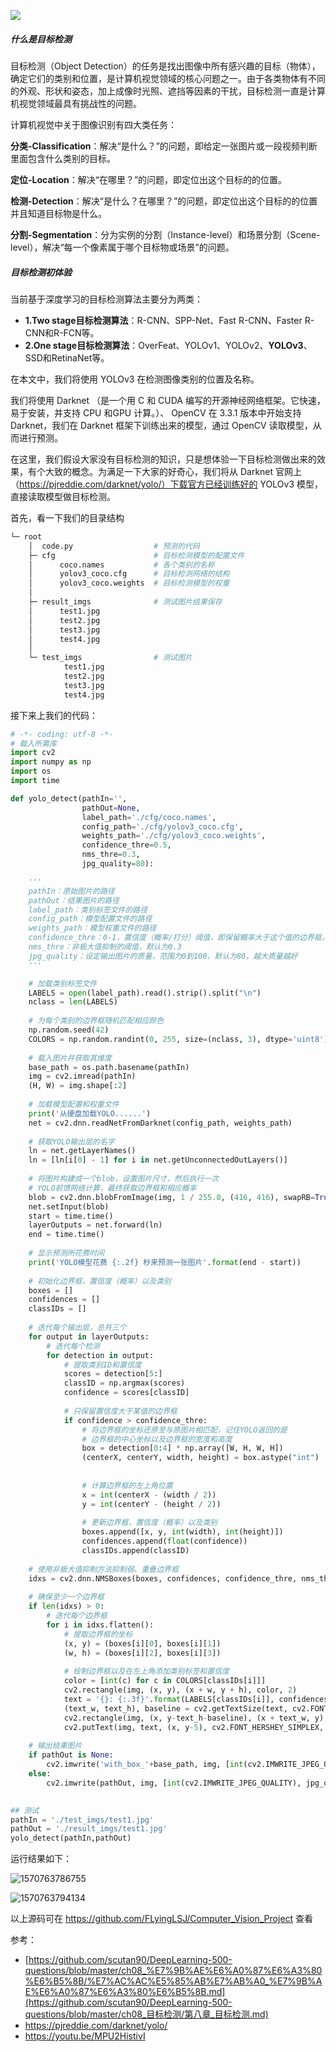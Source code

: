 ![](https://pjreddie.com/media/image/sayit.jpg)

##### 什么是目标检测

目标检测（Object Detection）的任务是找出图像中所有感兴趣的目标（物体），确定它们的类别和位置，是计算机视觉领域的核心问题之一。由于各类物体有不同的外观、形状和姿态，加上成像时光照、遮挡等因素的干扰，目标检测一直是计算机视觉领域最具有挑战性的问题。

计算机视觉中关于图像识别有四大类任务：

**分类-Classification**：解决“是什么？”的问题，即给定一张图片或一段视频判断里面包含什么类别的目标。

**定位-Location**：解决“在哪里？”的问题，即定位出这个目标的的位置。

**检测-Detection**：解决“是什么？在哪里？”的问题，即定位出这个目标的的位置并且知道目标物是什么。

**分割-Segmentation**：分为实例的分割（Instance-level）和场景分割（Scene-level），解决“每一个像素属于哪个目标物或场景”的问题。



##### 目标检测初体验

当前基于深度学习的目标检测算法主要分为两类：

- **1.Two stage目标检测算法**：R-CNN、SPP-Net、Fast R-CNN、Faster R-CNN和R-FCN等。
- **2.One stage目标检测算法**：OverFeat、YOLOv1、YOLOv2、**YOLOv3**、SSD和RetinaNet等。

在本文中，我们将使用 YOLOv3 在检测图像类别的位置及名称。

我们将使用 Darknet （是一个用 C 和 CUDA 编写的开源神经网络框架。它快速，易于安装，并支持 CPU 和GPU 计算。）、 OpenCV 在 3.3.1 版本中开始支持 Darknet，我们在 Darknet 框架下训练出来的模型，通过 OpenCV 读取模型，从而进行预测。

在这里，我们假设大家没有目标检测的知识，只是想体验一下目标检测做出来的效果，有个大致的概念。为满足一下大家的好奇心，我们将从 Darknet 官网上（https://pjreddie.com/darknet/yolo/）下载官方已经训练好的 YOLOv3 模型，直接读取模型做目标检测。

首先，看一下我们的目录结构

```bash
└─ root
    │  code.py  				# 预测的代码
    ├─ cfg      				# 目标检测模型的配置文件
    │      coco.names  			# 各个类别的名称
    │      yolov3_coco.cfg  	# 目标检测网络的结构
    │      yolov3_coco.weights  # 目标检测模型的权重
    │
    ├─ result_imgs 				# 测试图片结果保存
    │      test1.jpg
    │      test2.jpg
    │      test3.jpg
    │      test4.jpg
    │
    └─ test_imgs  				# 测试图片
            test1.jpg
            test2.jpg
            test3.jpg
            test4.jpg
```

接下来上我们的代码：

```python
# -*- coding: utf-8 -*-
# 载入所需库
import cv2
import numpy as np
import os
import time

def yolo_detect(pathIn='',
                pathOut=None,
                label_path='./cfg/coco.names',
                config_path='./cfg/yolov3_coco.cfg',
                weights_path='./cfg/yolov3_coco.weights',
                confidence_thre=0.5,
                nms_thre=0.3,
                jpg_quality=80):

    '''
    pathIn：原始图片的路径
    pathOut：结果图片的路径
    label_path：类别标签文件的路径
    config_path：模型配置文件的路径
    weights_path：模型权重文件的路径
    confidence_thre：0-1，置信度（概率/打分）阈值，即保留概率大于这个值的边界框，默认为0.5
    nms_thre：非极大值抑制的阈值，默认为0.3
    jpg_quality：设定输出图片的质量，范围为0到100，默认为80，越大质量越好
    '''

    # 加载类别标签文件
    LABELS = open(label_path).read().strip().split("\n")
    nclass = len(LABELS)
    
    # 为每个类别的边界框随机匹配相应颜色
    np.random.seed(42)
    COLORS = np.random.randint(0, 255, size=(nclass, 3), dtype='uint8')
    
    # 载入图片并获取其维度
    base_path = os.path.basename(pathIn)
    img = cv2.imread(pathIn)
    (H, W) = img.shape[:2]
    
    # 加载模型配置和权重文件
    print('从硬盘加载YOLO......')
    net = cv2.dnn.readNetFromDarknet(config_path, weights_path)
    
    # 获取YOLO输出层的名字
    ln = net.getLayerNames()
    ln = [ln[i[0] - 1] for i in net.getUnconnectedOutLayers()]
    
    # 将图片构建成一个blob，设置图片尺寸，然后执行一次
    # YOLO前馈网络计算，最终获取边界框和相应概率
    blob = cv2.dnn.blobFromImage(img, 1 / 255.0, (416, 416), swapRB=True, crop=False)
    net.setInput(blob)
    start = time.time()
    layerOutputs = net.forward(ln)
    end = time.time()
    
    # 显示预测所花费时间
    print('YOLO模型花费 {:.2f} 秒来预测一张图片'.format(end - start))
    
    # 初始化边界框，置信度（概率）以及类别
    boxes = []
    confidences = []
    classIDs = []
    
    # 迭代每个输出层，总共三个
    for output in layerOutputs:
    	# 迭代每个检测
    	for detection in output:
    		# 提取类别ID和置信度
    		scores = detection[5:]
    		classID = np.argmax(scores)
    		confidence = scores[classID]
    
    		# 只保留置信度大于某值的边界框
    		if confidence > confidence_thre:
    			# 将边界框的坐标还原至与原图片相匹配，记住YOLO返回的是
                # 边界框的中心坐标以及边界框的宽度和高度
    			box = detection[0:4] * np.array([W, H, W, H])
    			(centerX, centerY, width, height) = box.astype("int")
    
    			
    			# 计算边界框的左上角位置
    			x = int(centerX - (width / 2))
    			y = int(centerY - (height / 2))
    
    			# 更新边界框，置信度（概率）以及类别
    			boxes.append([x, y, int(width), int(height)])
    			confidences.append(float(confidence))
    			classIDs.append(classID)
    
    # 使用非极大值抑制方法抑制弱、重叠边界框
    idxs = cv2.dnn.NMSBoxes(boxes, confidences, confidence_thre, nms_thre)
    
    # 确保至少一个边界框
    if len(idxs) > 0:
    	# 迭代每个边界框
    	for i in idxs.flatten():
            # 提取边界框的坐标
            (x, y) = (boxes[i][0], boxes[i][1])
            (w, h) = (boxes[i][2], boxes[i][3])
            
            # 绘制边界框以及在左上角添加类别标签和置信度
            color = [int(c) for c in COLORS[classIDs[i]]]
            cv2.rectangle(img, (x, y), (x + w, y + h), color, 2)
            text = '{}: {:.3f}'.format(LABELS[classIDs[i]], confidences[i])
            (text_w, text_h), baseline = cv2.getTextSize(text, cv2.FONT_HERSHEY_SIMPLEX, 0.5, 2)
            cv2.rectangle(img, (x, y-text_h-baseline), (x + text_w, y), color, -1)
            cv2.putText(img, text, (x, y-5), cv2.FONT_HERSHEY_SIMPLEX, 0.5, (0, 0, 0), 2)
    
    # 输出结果图片
    if pathOut is None:
        cv2.imwrite('with_box_'+base_path, img, [int(cv2.IMWRITE_JPEG_QUALITY), jpg_quality])
    else:
        cv2.imwrite(pathOut, img, [int(cv2.IMWRITE_JPEG_QUALITY), jpg_quality])
        

## 测试
pathIn = './test_imgs/test1.jpg'
pathOut = './result_imgs/test1.jpg'
yolo_detect(pathIn,pathOut)

```

运行结果如下：

![1570763786755](image/目标检测初体验/1570763786755.png)

![1570763794134](image/目标检测初体验/1570763794134.png)

以上源码可在 https://github.com/FLyingLSJ/Computer_Vision_Project 查看

参考：

- [https://github.com/scutan90/DeepLearning-500-questions/blob/master/ch08_%E7%9B%AE%E6%A0%87%E6%A3%80%E6%B5%8B/%E7%AC%AC%E5%85%AB%E7%AB%A0_%E7%9B%AE%E6%A0%87%E6%A3%80%E6%B5%8B.md](https://github.com/scutan90/DeepLearning-500-questions/blob/master/ch08_目标检测/第八章_目标检测.md)
- https://pjreddie.com/darknet/yolo/
- https://youtu.be/MPU2HistivI